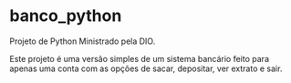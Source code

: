 # banco_python
Projeto de Python Ministrado pela DIO.

Este projeto é uma versão simples de um sistema bancário feito para apenas uma conta com as opções de sacar, depositar, ver extrato e sair.
